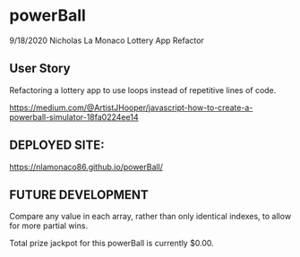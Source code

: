 # powerBall
9/18/2020
Nicholas La Monaco
Lottery App Refactor

## User Story
Refactoring a lottery app to use loops instead of repetitive lines of code. 

https://medium.com/@ArtistJHooper/javascript-how-to-create-a-powerball-simulator-18fa0224ee14

## DEPLOYED SITE:

https://nlamonaco86.github.io/powerBall/

## FUTURE DEVELOPMENT

Compare any value in each array, rather than only identical indexes, to allow for more partial wins.

Total prize jackpot for this powerBall is currently $0.00.
